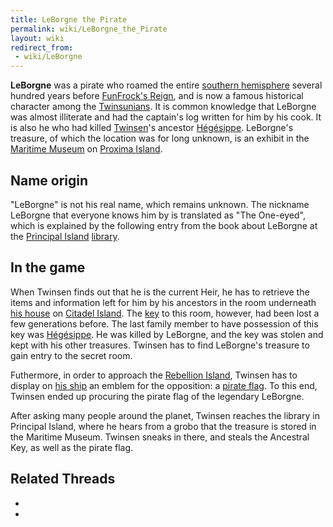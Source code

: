 ```yaml
---
title: LeBorgne the Pirate
permalink: wiki/LeBorgne_the_Pirate
layout: wiki
redirect_from:
 - wiki/LeBorgne
---
```


**LeBorgne** was a pirate who roamed the entire [southern
hemisphere](southern_hemisphere "wikilink") several hundred years before
[FunFrock's Reign](FunFrock's_Reign "wikilink"), and is now a famous
historical character among the [Twinsunians](Twinsun "wikilink"). It is
common knowledge that LeBorgne was almost illiterate and had the
captain's log written for him by his cook. It is also he who had killed
[Twinsen](Twinsen "wikilink")'s ancestor
[Hégésippe](Hégésippe "wikilink"). LeBorgne's treasure, of which the
location was for long unknown, is an exhibit in the [Maritime
Museum](Maritime_Museum "wikilink") on [Proxima
Island](Proxima_Island "wikilink").

## Name origin

"LeBorgne" is not his real name, which remains unknown. The nickname
LeBorgne that everyone knows him by is translated as "The One-eyed",
which is explained by the following entry from the book about LeBorgne
at the [Principal Island](Principal_Island "wikilink")
[library](library "wikilink").

## In the game

When Twinsen finds out that he is the current Heir, he has to retrieve
the items and information left for him by his ancestors in the room
underneath [his house](Twinsen's_house "wikilink") on [Citadel
Island](Citadel_Island "wikilink"). The [key](Ancestral_Key "wikilink")
to this room, however, had been lost a few generations before. The last
family member to have possession of this key was
[Hégésippe](Hégésippe "wikilink"). He was killed by LeBorgne, and the
key was stolen and kept with his other treasures. Twinsen has to find
LeBorgne's treasure to gain entry to the secret room.

Futhermore, in order to approach the [Rebellion
Island](Rebellion_Island "wikilink"), Twinsen has to display on [his
ship](catamaran "wikilink") an emblem for the opposition: a [pirate
flag](pirate_flag "wikilink"). To this end, Twinsen ended up procuring
the pirate flag of the legendary LeBorgne.

After asking many people around the planet, Twinsen reaches the library
in Principal Island, where he hears from a grobo that the treasure is
stored in the Maritime Museum. Twinsen sneaks in there, and steals the
Ancestral Key, as well as the pirate flag.

## Related Threads

- 

- 
